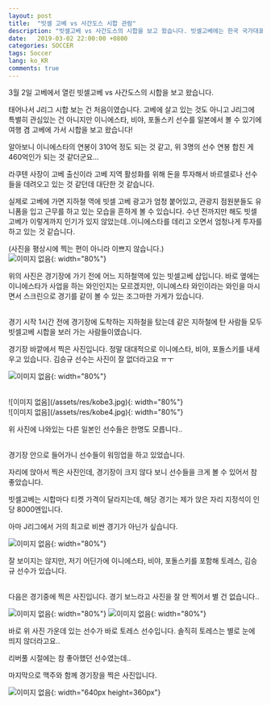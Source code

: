 ```yaml
---
layout: post
title:  "빗셀 고베 vs 사간도스 시합 관람"
description: "빗셀고베 vs 사간도스의 시합을 보고 왔습니다. 빗셀고베에는 한국 국가대표 키퍼인 김승규를 비롯해, 이니에스타, 다비드 비야, 포돌스키 선수가 소속되어 있습니다."
date:   2019-03-02 22:00:00 +0800
categories: SOCCER
tags: Soccer
lang: ko_KR
comments: true
---
```


3월 2일 고베에서 열린 빗셀고베 vs 사간도스의 시합을 보고 왔습니다. 

태어나서 J리그 시합 보는 건 처음이였습니다. 고베에 살고 있는 것도 아니고 J리그에 특별히 관심있는 건 아니지만 이니에스타, 비야, 포돌스키 선수를 일본에서 볼 수 있기에 여행 겸 고베에 가서 시합을 보고 왔습니다!

알아보니 이니에스타의 연봉이 310억 정도 되는 것 같고, 위 3명의 선수 연봉 합친 게 460억인가 되는 것 같더군요...

라쿠텐 사장이 고베 출신이라 고베 지역 활성화를 위해 돈을 투자해서 바르셀로나 선수들을 데려오고 있는 것 같던데 대단한 것 같습니다. 

실제로 고베에 가면 지하철 역에 빗셀 고베 광고가 엄청 붙어있고, 관광지 점원분들도 유니폼을 입고 근무를 하고 있는 모습을 흔하게 볼 수 있습니다. 수년 전까지만 해도 빗셀고베가 이렇게까지 인기가 있지 않았는데..이니에스타를 데리고 오면서 엄청나게 투자를 하고 있는 것 같습니다.

(사진을 평상시에 찍는 편이 아니라 이쁘지 않습니다.)
<br>
![이미지 없음](/assets/res/kobe1.jpg){: width="80%"}

위의 사진은 경기장에 가기 전에 어느 지하철역에 있는 빗셀고베 샵입니다. 
바로 옆에는 이니에스타가 사업을 하는 와인인지는 모르겠지만, 이니에스타 와인이라는 와인을 마시면서 스크린으로 경기를 같이 볼 수 있는 조그마한 가게가 있습니다. 

<br>
경기 시작 1시간 전에 경기장에 도착하는 지하철을 탔는데 같은 지하철에 탄 사람들 모두 빗셀고베 시합을 보러 가는 사람들이였습니다. 

경기장 바깥에서 찍은 사진입니다. 정말 대대적으로 이니에스타, 비야, 포돌스키를 내세우고 있습니다. 
김승규 선수는 사진이 잘 없더라고요 ㅠㅜ

![이미지 없음](/assets/res/kobe2.jpg){: width="80%"}

<br>
![이미지 없음](/assets/res/kobe3.jpg){: width="80%"}

<br>
![이미지 없음](/assets/res/kobe4.jpg){: width="80%"}

위 사진에 나와있는 다른 일본인 선수들은 한명도 모릅니다..

<br>
경기장 안으로 들어가니 선수들이 워밍업을 하고 있었습니다.

자리에 앉아서 찍은 사진인데, 경기장이 크지 않다 보니 선수들을 크게 볼 수 있어서 참 좋았습니다.

빗셀고베는 시합마다 티켓 가격이 달라지는데, 해당 경기는 제가 앉은 자리 지정석이 인당 8000엔입니다. 

아마 J리그에서 거의 최고로 비싼 경기가 아닌가 싶습니다.

![이미지 없음](/assets/res/kobe5.jpg){: width="80%"} 

잘 보이지는 않지만, 저기 어딘가에 이니에스타, 비야, 포돌스키를 포함해 토레스, 김승규 선수가 있습니다.

<br>
다음은 경기중에 찍은 사진입니다. 경기 보느라고 사진을 잘 안 찍어서 별 건 없습니다..

![이미지 없음](/assets/res/kobe66.jpg){: width="80%"} 
![이미지 없음](/assets/res/kobe7.jpg){: width="80%"} 

바로 위 사진 가운데 있는 선수가 바로 토레스 선수입니다. 솔직히 토레스는 별로 눈에 띄지 않더라고요..

리버풀 시절에는 참 좋아했던 선수였는데..

마지막으로 맥주와 함께 경기장을 찍은 사진입니다.

![이미지 없음](/assets/res/kobe88.jpg){: width="640px height=360px"} 




<br><br>
